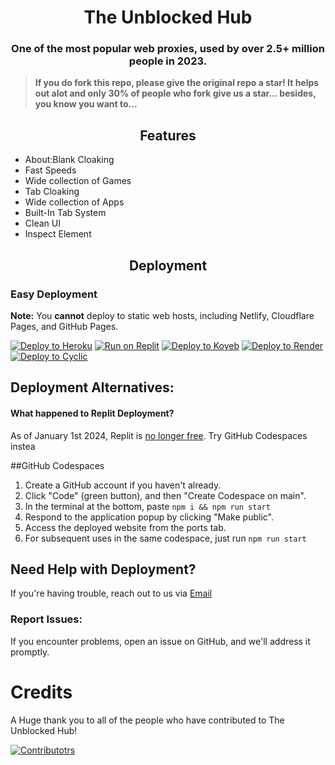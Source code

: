 <div align="center">
    <h1>The Unblocked Hub</h1>
    <h3>One of the most popular web proxies, used by over 2.5+ million people in 2023.</h3>
    
</div>

> **If you do fork this repo, please give the original repo a star! It helps out alot and only 30% of people who fork give us a star... besides, you know you want to...**

<h2 align="center">Features</h2>
<ul>
    <li>About:Blank Cloaking</li>
    <li>Fast Speeds</li>
    <li>Wide collection of Games</li>
    <li>Tab Cloaking</li>
    <li>Wide collection of Apps</li>
    <li>Built-In Tab System</li>
    <li>Clean UI</li>
    <li>Inspect Element</li>
</ul>

<h2 align="center">Deployment</h2>

### Easy Deployment

**Note:** You **cannot** deploy to static web hosts, including Netlify, Cloudflare Pages, and GitHub Pages.

<a target="_blank" href="https://heroku.com/deploy/?template=https://github.com/TheUnblockedHubOfficial/TheUnblockedHub"><img alt="Deploy to Heroku" src="https://binbashbanana.github.io/deploy-buttons/buttons/remade/heroku.svg"></a>
<a target="_blank" href="https://replit.com/github/TheUnblockedHubOfficial/TheUnblockedHub"><img alt="Run on Replit" src="https://binbashbanana.github.io/deploy-buttons/buttons/remade/replit.svg"></a>
<a target="_blank" href="https://app.koyeb.com/deploy?type=git&repository=github.com/TheUnblockedHubOfficial/TheUnblockedHub"><img alt="Deploy to Koyeb" src="https://binbashbanana.github.io/deploy-buttons/buttons/remade/koyeb.svg"></a>
<a target="_blank" href="https://render.com/deploy?repo=https://github.com/TheUnblockedHubOfficial/TheUnblockedHub"><img alt="Deploy to Render" src="https://binbashbanana.github.io/deploy-buttons/buttons/remade/render.svg"></a>
<a target="_blank" href="https://app.cyclic.sh/api/app/deploy/TheUnblockedHubOfficial/TheUnblockedHub"><img alt="Deploy to Cyclic" src="https://binbashbanana.github.io/deploy-buttons/buttons/remade/cyclic.svg"></a>

## Deployment Alternatives:

#### What happened to Replit Deployment?

As of January 1st 2024, Replit is [no longer free](https://blog.replit.com/hosting-changes). Try GitHub Codespaces instea

##GitHub Codespaces

1. Create a GitHub account if you haven't already.
2. Click "Code" (green button), and then "Create Codespace on main".
3. In the terminal at the bottom, paste `npm i && npm run start`
4. Respond to the application popup by clicking "Make public".
5. Access the deployed website from the ports tab.
6. For subsequent uses in the same codespace, just run `npm run start`

## Need Help with Deployment?

If you're having trouble, reach out to us via [Email](mailto:mail@theunblockedhub.com)

### Report Issues:

If you encounter problems, open an issue on GitHub, and we'll address it promptly.

# Credits

A Huge thank you to all of the people who have contributed to The Unblocked Hub!

[![Contributotrs](https://contrib.rocks/image?repo=TheUnblockedHubOfficial/TheUnblockedHub)](https://github.com/TheUnblockedHubOfficial/TheUnblockedHub/graphs/contributors)
